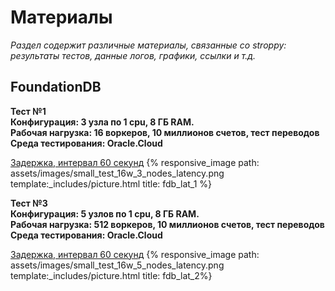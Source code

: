 # Материалы

*Раздел содержит различные материалы, связанные со stroppy: результаты тестов, данные логов, графики, ссылки и т.д.*

## FoundationDB  

**Тест №1**  
**Конфигурация: 3 узла по 1 cpu, 8 ГБ RAM.**  
**Рабочая нагрузка: 16 воркеров, 10 миллионов счетов, тест переводов**  
**Среда тестирования: Oracle.Cloud**  

<a href="{{ site.baseurl }}/{{ lang }}reports/fdb-report.html#first_test_fdb_lat" target="_blank">Задержка, интервал 60 секунд</a>
{% responsive_image path: assets/images/small_test_16w_3_nodes_latency.png template:_includes/picture.html title: fdb_lat_1 %}

**Тест №3**  
**Конфигурация: 5 узлов по 1 cpu, 8 ГБ RAM.**  
**Рабочая нагрузка: 512 воркеров, 10 миллионов счетов, тест переводов**  
**Среда тестирования: Oracle.Cloud**  

<a href="{{ site.baseurl }}/{{ lang }}reports/fdb-report.html#third_test_fdb_lat" target="_blank">Задержка, интервал 60 секунд</a>
{% responsive_image path: assets/images/small_test_16w_5_nodes_latency.png template:_includes/picture.html title: fdb_lat_2%} 